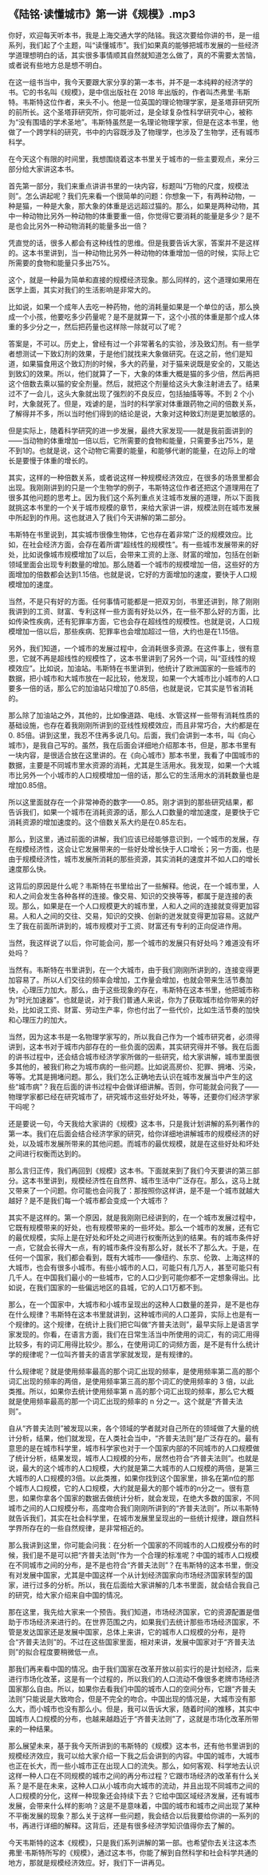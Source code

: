## 《陆铭·读懂城市》第一讲《规模》.mp3

你好，欢迎每天听本书，我是上海交通大学的陆铭。我这次要给你讲的书，是一组系列，我们起了个主题，叫“读懂城市”。我们如果真的能够把城市发展的一些经济学道理想明白的话，其实很多事情顺其自然就知道怎么做了，真的不需要太苦恼，或者说有些地方总是想不明白。

在这一组书当中，我今天要跟大家分享的第一本书，并不是一本纯粹的经济学的书。它的书名叫《规模》，是中信出版社在 2018 年出版的，作者叫杰弗里·韦斯特。韦斯特这位作者，来头不小。他是一位英国的理论物理学家，是圣塔菲研究所的前所长。这个圣塔菲研究所，你可能听过，是全球复杂性科学研究中心，被称为“没有围墙的学术圣地”。韦斯特虽然是一名理论物理学家，但是在这本书里，他做了一个跨学科的研究，书中的内容既涉及了物理学，也涉及了生物学，还有城市科学。

在今天这个有限的时间里，我想围绕着这本书里关于城市的一些主要观点，来分三部分给大家讲这本书。



首先第一部分，我们来重点讲讲书里的一块内容，标题叫“万物的尺度，规模法则”。怎么讲起呢？我们先来看一个很简单的问题：你想象一下，有两种动物，一种是猫，一种是大象，那大象的体重是远远超过猫的。那么，如果是两种动物，其中一种动物比另外一种动物的体重要重一倍，你觉得它要消耗的能量是多少？是不是也会比另外一种动物消耗的能量多出一倍？

凭直觉的话，很多人都会有这种线性的思维。但是我要告诉大家，答案并不是这样的。这本书里讲到，当一种动物比另外一种动物的体重增加一倍的时候，实际上它所需要的食物和能量只多出75%。

这个，就是一种最为简单和直接的规模经济现象。那么同样的，这个道理如果用在医学上面，其实对我们的生活影响是非常大的。

比如说，如果一个成年人去吃一种药物，他的消耗量如果是一个单位的话，那么换成一个小孩，他要吃多少药量呢？是不是就算一下，这个小孩的体重是那个成人体重的多少分之一，然后把药量也这样除一除就可以了呢？

答案是，不可以。历史上，曾经有过一个非常著名的实验，涉及致幻剂。有一些学者想测试一下致幻剂的效果，于是他们就找来大象做研究。在这之前，他们是知道，如果猫食用这个致幻剂的时候，多大的药量，对于猫来说既是安全的，又能达到致幻的效果。所以，他们就算了一下，大象的体重大概是猫的多少倍，然后再把这个倍数去乘以猫的安全剂量。然后，就把这个剂量给这头大象注射进去了。结果过不了一会儿，这头大象就出现了强烈的不良反应，包括抽搐等等。不到 2 个小时，大象就死了。但是，戏谑的是，当时的科学家对体重跟药物之间的倍数关系，了解得并不多，所以当时他们得到的结论是说，大象对这种致幻剂是更加敏感的。

但是实际上，随着科学研究的进一步发展，最终大家发现——就是我前面讲到的——当动物的体重增加一倍以后，它所需要的食物和能量，只需要多出75%，是不到1的。也就是说，这个动物它需要的能量，和能够代谢的能量，在边际上的增长是要慢于体重的增长的。

其实，这样的一种倍数关系，或者说这样一种规模经济效应，在很多的场景里都会出现。我刚刚讲到的只是一个生物学的例子，韦斯特这位作者还把这个道理用在了很多其他问题的思考上。因为我们这个系列重点关注城市发展的道理，所以下面我就挑这本书里的一个关于城市规模的章节，来给大家讲一讲，规模法则在城市发展中所起到的作用。这也就进入了我们今天讲解的第二部分。



韦斯特在书里说到，其实城市很像生物体，它也存在着非常广泛的规模效应。比如，在社会经济方面，会存在着所谓“超线性的规模性”。有一些城市发展带来的好处，比如说像城市规模增加了以后，会带来工资的上涨、财富的增加，包括在创新领域里面会出现专利数量的增加。那么随着一个城市的规模增加一倍，这些好的方面增加的倍数都会达到1.15倍。也就是说，它好的方面增加的速度，要快于人口规模增加的速度。

当然，不是只有好的方面。任何事情可能都是一把双刃剑，书里还讲到，除了刚刚我讲到的工资、财富、专利这样一些方面有好处以外，在一些不那么好的方面，比如传染性疾病，还有犯罪率方面，它也会存在超线性的规模性。也就是说，人口规模增加一倍以后，那些疾病、犯罪率也会增加超过一倍，大约也是在1.15倍。

另外，我们知道，一个城市的发展过程中，会消耗很多资源。在这件事上，很有意思，它就不再是超线性的规模性了，这本书里讲到了另外一个词，叫“亚线性的规模效应”。比如说，加油站。韦斯特在书里讲到，他统计了欧洲国家的一些城市的数据，把小城市和大城市放在一起比较，他发现，如果一个大城市比小城市的人口要多一倍的话，那么它的加油站只增加了0.85倍，也就是说，它其实是节省消耗的。

那么除了加油站之外，其他的，比如像道路、电线、水管这样一些带有消耗性质的基础设施，也存在着我刚刚所讲到的亚线性规模效应，而且非常巧合，大约都是在 0. 85倍。讲到这里，我忍不住再多说几句。后面，我们会讲到一本书，叫《向心城市》，是我自己写的。虽然，我在后面会详细地介绍那本书，但是，那本书里有一块内容，是很适合放在这里讲的。在《向心城市》那本书里，我看了中国城市的数据，主要是不同城市里水资源的消耗，尤其是生活用水。我发现，如果一个大城市比另外一个小城市的人口规模增加一倍的话，那么它的生活用水的消耗数量也是增加0.85倍。

所以这里面就存在一个非常神奇的数字——0.85。刚才讲到的那些研究结果，都告诉我们，如果一个城市在消耗资源的话，那么人口数量的增加速度，是要快于它消耗资源的增加速度的。这个倍数关系大约是在0.85左右。

那么，到这里，通过前面的讲解，我们应该已经能够意识到，一个城市的发展，存在规模经济性，这会让它发展带来的一些好处增长快于人口增长；另一方面，也是由于规模经济性，城市发展所消耗的那些资源，其实消耗的速度并不如人口的增长速度那么快。

这背后的原因是什么呢？韦斯特在书里给出了一些解释。他说，在一个城市里，人和人之间会发生各种各样的连接。像交易、知识的交换等等，都属于是连接的表现。那么，如果是在一个人口规模更大的城市里，人和人之间的连接就变得更加容易。人和人之间的交往、交易，知识的交换、创新的迸发就变得更加容易。这就产生了我在前面所讲到的，城市规模对于工资、财富还有专利的正向促进作用。

当然，我这样说了以后，你可能会问，那一个城市的发展只有好处吗？难道没有坏处吗？

当然有。韦斯特在书里讲到，在一个大城市，由于我们刚刚所讲到的，连接变得更加容易了。所以人们交往的频率会增加，工作量会增加，也就会带来生活节奏加快，心理压力加大。那么，由于这些现象的存在，韦斯特在这本书里，他把城市称为“时光加速器”。也就是说，对于我们普通人来说，你为了获取城市给你带来的好处，比如说工资、财富、劳动生产率，你也付出了一些代价，比如生活节奏的加快和心理压力的加大。

当然，因为这本书是一名物理学家写的，所以我自己作为一个城市研究者，必须得讲到，这本书对于城市内部存在的一些负面的因素，其实研究得并不够。我在后面的讲书过程中，还会结合城市经济学家所做的一些研究，给大家讲解，城市里面很多其他的，被我们称之为城市病的一些问题。比如说高房价、犯罪、拥堵、污染，等等。尤其是拥堵问题。那么，我们怎么正确地去认识在城市发展当中产生的这些“城市病”？我在后面的讲书过程中会做详细讲解。否则，你可能就会问我了——物理学家都已经在研究城市了，研究城市这些好处坏处，等等，还要你们经济学家干吗呢？

还是要说一句，今天我给大家讲的《规模》这本书，只是我计划讲解的系列著作的第一本。我们在后面会结合经济学家的研究，给你详细地讲解城市的规模经济的好处，以及城市发展所带来的其他问题。而城市的最优规模，就是在这些好处和坏处之间进行权衡而达到的。



那么言归正传，我们再回到《规模》这本书。下面就来到了我们今天要讲的第三部分。这本书里讲到，规模经济性在自然界、城市生活中广泛存在。那么，这马上就又带来了一个问题。你可能也会问我了：那按照你这样讲，是不是一个城市就越大越好？是不是我们每一个城市都会变成一个大城市？

其实不是这样的。第一个原因，就是我刚刚已经讲到的，在一个城市发展过程中，它既有规模带来的好处，也有规模带来的一些坏处。那么一个城市的发展，还有它的最优规模，实际上是在好处和坏处之间进行权衡所达到的结果。有的城市条件好一点，它就会长得大一点，有的城市条件没有那么好，就长不了那么大。于是，在任何一个国家，我们都会看到，既有大城市——像纽约、东京、伦敦、上海这样的大城市，也会有很多小城市。有些小城市的人口，可能只有几万人，甚至可能只有几千人。在中国我们最小的一些城市，它的人口少到可能你都不一定想象得出。比如说，在我们国家的一些偏远地区的县城，它的人口1万都不到。

那么，在一个国家中，大城市和小城市呈现出的这种人口数量的差异，是不是也存在什么规律？韦斯特在这本书里就讲到，这种城市间的人口差异，实际上也是有一个规律的。这个规律，在统计上我们把它叫做“齐普夫法则”，最早实际上是语言学家发现的。你看，在语言方面，我们在日常生活当中所使用的词汇，有的词汇用得比较多，有的词汇用得比较少。那么，在使用词汇的词频方面，是不是有什么统计学的规律呢？一位叫齐普夫的语言学家就发现，是有规律的。

什么规律呢？就是使用频率最高的那个词汇出现的频率，是使用频率第二高的那个词汇出现的频率的两倍，是使用频率第三高的那个词汇的使用频率的 3 倍，以此类推。所以，如果你去统计使用频率第 n 高的那个词汇出现的频率，那么它大概就是使用频率最高的那一个词汇出现的频率的 n 分之一。这个就是“齐普夫法则”。

自从“齐普夫法则”被发现以来，各个领域的学者就对自己所在的领域做了大量的统计分析，结果，他们就发现，在人类社会当中，“齐普夫法则”是广泛存在的。最有意思的是在城市科学里，城市科学家也对于一个国家内部的不同城市的人口规模做了统计分析，结果发现，城市人口规模的分布，居然也符合“齐普夫法则”。也就是说，最大的这个城市的人口规模，大约就是第二大城市的人口规模的两倍，是第三大城市的人口规模的3倍。以此类推，如果你找到这个国家里，排名在第n位的那个城市人口规模，它的人口规模，大约就是最大的那个城市的n分之一。很有意思，如果你拿各个国家的数据去做统计分析，就会发现，在绝大多数的国家，不同城市之间的人口规模分布，高度吻合我们刚刚所讲到的“齐普夫法则”。所以韦斯特就告诉我们，其实在社会科学里，在城市发展里呈现出的一些统计规律，跟自然科学界所存在的一些自然规律，是非常相近的。

那么我讲到这里，你可能会问我：在分析一个国家的不同城市的人口规模分布的时候，我们是不是可以把“齐普夫法则”作为一个合理的标准呢？中国的城市人口规模在不同城市之间的分布，是不是也符合“齐普夫法则”？在韦斯特的这本书里，倒没有对发展中国家，尤其是中国这样一个从计划经济国家向市场经济国家转型的国家，进行过多的分析。所以，我在后面给大家讲解的几本书里面，就会结合我自己的研究，给大家介绍来自中国的情况。

那在这里，我先给大家来一个预告。我们知道，市场经济国家，它的资源配置是借助于市场经济来进行的。在世界范围之内，如果我们去统计那些市场经济国家，不管是发达国家还是发展中国家，总体上来讲，它的城市人口规模的分布，是符合“齐普夫法则”的。不过在这些国家里面，相对来讲，发展中国家对于“齐普夫法则”的拟合程度要稍微低一点。

那我们再来看中国的情况。由于我们国家在改革开放以前实行的是计划经济，后来进行市场化改革，这是有一个过程的，所以我们的人口流动不像很多老牌市场经济国家那么自由。所以，如果你去看我们中国的城市人口的空间分布，它跟“齐普夫法则”只能说是大致吻合，但是不完全的吻合。中国出现的情况是，大城市没有那么大，而小城市也没有那么小。但是，我可以告诉大家，随着时间的推移，其实中国城市人口规模的分布，也越来越趋近于“齐普夫法则”了，这就是市场化改革所带来的一种结果。

那么展望未来，基于我今天所讲到的韦斯特的《规模》这本书，还有他书里讲到的规模经济效应，我可以给大家介绍一下我之后会讲到的内容。中国的城市，大城市也正在长大，而一些小城市正在出现人口的流失。那么，如何客观、科学地去认识这样一种人口在不同规模的城市之间的再分布过程？它跟市场经济的改革有什么关系？是不是在未来，这种人口从小城市向大城市的流动，并且出现不同城市之间的人口规模的分化，这样一种现象还会持续下去？它给中国区域经济发展，还有城市发展，会带来什么样的影响？这是不是意味着，中国的城市和城市之间出现了某种不平衡发展的现象？那么关于这样一些问题，我会结合以后我要给你讲的一系列的书，再进行详细的解释。这背后，还是有很多经济学知识值得你去了解的。

今天韦斯特的这本《规模》，只是我们系列讲解的第一部。也希望你去关注这本杰弗里·韦斯特所写的《规模》，通过这本书，你能了解到自然科学和社会科学共通的地方，那就是规模经济效应。好，我们下一讲再见。



